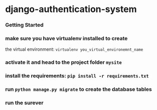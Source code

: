 # django-authentication-system

### Getting Started
### make sure you have virtualenv installed to create 
the virtual environment: `virtualenv you_virtual_environemnt_name`
### activate it and head to the project folder `mysite`
### install the requirements: `pip install -r requirements.txt`
### run `python manage.py migrate` to create the database tables
### run the surever
